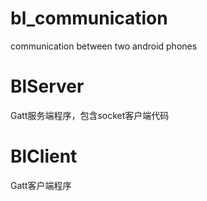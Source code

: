 # bl_communication
communication between two android phones

# BlServer
Gatt服务端程序，包含socket客户端代码

# BlClient
Gatt客户端程序
